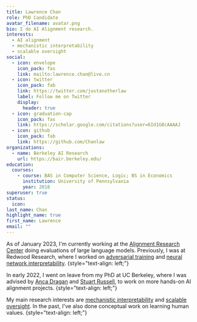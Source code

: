```yaml
---
title: Lawrence Chan
role: PhD Candidate
avatar_filename: avatar.png
bio: I do AI Alignment research.
interests:
  - AI alignment
  - mechanistic interpretability
  - scalable oversight
social:
  - icon: envelope
    icon_pack: fas
    link: mailto:lawrence.chan@live.cn
  - icon: twitter
    icon_pack: fab
    link: https://twitter.com/justanotherlaw
    label: Follow me on Twitter
    display:
      header: true
  - icon: graduation-cap
    icon_pack: fas
    link: https://scholar.google.com/citations?user=6Id1G8cAAAAJ
  - icon: github
    icon_pack: fab
    link: https://github.com/Chanlaw
organizations:
  - name: Berkeley AI Research
    url: https://bair.berkeley.edu/
education:
  courses:
    - course: BAS in Computer Science, Logic; BS in Economics
      institution: University of Pennsylvania
      year: 2018
superuser: true
status:
  icon:
last_name: Chan
highlight_name: true
first_name: Lawrence
email: ""
---
```


As of January 2023, I'm currently working at the [Alignment Research Center](https://alignment.org/) doing evaluations of large language models. Previously, I was at Redwood Research, where I worked on [adversarial training](https://arxiv.org/abs/2205.01663) and [neural network interpretability](https://www.alignmentforum.org/posts/JvZhhzycHu2Yd57RN/causal-scrubbing-a-method-for-rigorously-testing).
{style="text-align: left;"}

In early 2022, I went on leave from my PhD at UC Berkeley, where I was advised by [Anca Dragan](http://people.eecs.berkeley.edu/~anca/) and [Stuart Russell](http://people.eecs.berkeley.edu/~russell/), to work on more hands-on AI alignment projects.
{style="text-align: left;"}

My main research interests are [mechanistic interpretability](https://transformer-circuits.pub/2022/mech-interp-essay/index.html) and [scalable oversight](https://arxiv.org/abs/2211.03540). In the past, I've also done conceptual work on learning human values.
{style="text-align: left;"}

<!-- Previously,
{style="text-align: left;"} -->

